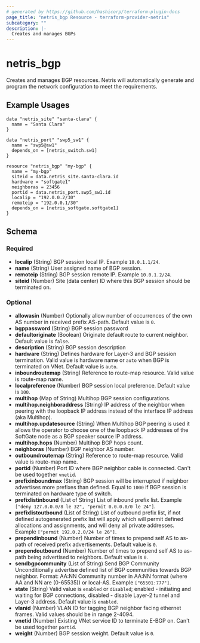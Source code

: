 ```yaml
---
# generated by https://github.com/hashicorp/terraform-plugin-docs
page_title: "netris_bgp Resource - terraform-provider-netris"
subcategory: ""
description: |-
  Creates and manages BGPs
---
```


# netris_bgp

Creates and manages BGP resources. Netris will automatically generate and program the network configuration to meet the requirements.
## Example Usages
```hcl
data "netris_site" "santa-clara" {
  name = "Santa Clara"
}

data "netris_port" "swp5_sw1" {
  name = "swp5@sw1"
  depends_on = [netris_switch.sw1]
}

resource "netris_bgp" "my-bgp" {
  name = "my-bgp"
  siteid = data.netris_site.santa-clara.id
  hardware = "softgate1"
  neighboras = 23456
  portid = data.netris_port.swp5_sw1.id
  localip = "192.0.0.2/30"
  remoteip = "192.0.0.1/30"
  depends_on = [netris_softgate.softgate1]
}
```


<!-- schema generated by tfplugindocs -->
## Schema

### Required

- **localip** (String) BGP session local IP. Example `10.0.1.1/24`.
- **name** (String) User assigned name of BGP session.
- **remoteip** (String) BGP session remote IP. Example `10.0.1.2/24`.
- **siteid** (Number) Site (data center) ID where this BGP session should be terminated on.

### Optional

- **allowasin** (Number) Optionally allow number of occurrences of the own AS number in received prefix AS-path. Default value is `0`.
- **bgppassword** (String) BGP session password
- **defaultoriginate** (Boolean) Originate default route to current neighbor. Default value is `false`.
- **description** (String) BGP session description
- **hardware** (String) Defines hardware for Layer-3 and BGP session termination. Valid value is hardware name or `auto` when BGP is terminated on VNet. Default value is `auto`.
- **inboundroutemap** (String) Reference to route-map resource. Valid value is route-map name.
- **localpreference** (Number) BGP session local preference. Default value is `100`.
- **multihop** (Map of String) Multihop BGP session configurations.
- **multihop.neighboraddress** (String) IP address of the neighbor when peering with the loopback IP address instead of the interface IP address (aka Multihop).
- **multihop.updatesource** (String) When Multihop BGP peering is used it allows the operator to choose one of the loopback IP addresses of the SoftGate node as a BGP speaker source IP address.
- **multihop.hops** (Number) Multihop BGP hops count.
- **neighboras** (Number) BGP neighbor AS number.
- **outboundroutemap** (String) Reference to route-map resource. Valid value is route-map name.
- **portid** (Number) Port ID where BGP neighbor cable is connected. Can't be used together `vnetid`.
- **prefixinboundmax** (String) BGP session will be interrupted if neighbor advertises more prefixes than defined. Equal to `1000` if BGP session is terminated on hardware type of switch.
- **prefixlistinbound** (List of String) List of inbound prefix list. Example `["deny 127.0.0.0/8 le 32", "permit 0.0.0.0/0 le 24"]`.
- **prefixlistoutbound** (List of String) List of outbound prefix list, if not defined autogenerated prefix list will apply which will permit defined allocations and assignments, and will deny all private addresses. Example `["permit 192.0.2.0/24 le 26"]`.
- **prependinbound** (Number) Number of times to prepend self AS to as-path of received prefix advertisements. Default value is `0`.
- **prependoutbound** (Number) Number of times to prepend self AS to as-path being advertised to neighbors. Default value is `0`.
- **sendbgpcommunity** (List of String) Send BGP Community Unconditionally advertise defined list of BGP communities towards BGP neighbor. Format: AA:NN Community number in AA:NN format (where AA and NN are (0-65535)) or local-AS. Example `["65501:777"]`.
- **state** (String) Valid value is `enabled` or `disabled`; enabled - initiating and waiting for BGP connections, disabled - disable Layer-2 tunnel and Layer-3 address. Default value is `enabled`.
- **vlanid** (Number) VLAN ID for tagging BGP neighbor facing ethernet frames. Valid values should be in range 2-4094.
- **vnetid** (Number) Existing VNet service ID to terminate E-BGP on. Can't be used together `portid`.
- **weight** (Number) BGP session weight. Default value is `0`.
